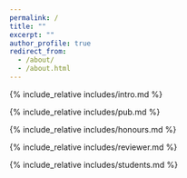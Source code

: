 ```yaml
---
permalink: /
title: ""
excerpt: ""
author_profile: true
redirect_from: 
  - /about/
  - /about.html
---
```


<span class='anchor' id='about-me'></span>
{% include_relative includes/intro.md %}

{% include_relative includes/pub.md %}

{% include_relative includes/honours.md %}

{% include_relative includes/reviewer.md %}

{% include_relative includes/students.md %}
